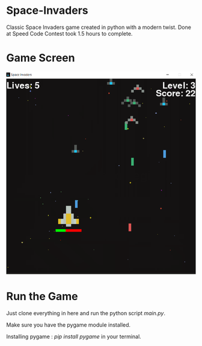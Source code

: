 # Space-Invaders
Classic Space Invaders game created in python with a modern twist.  Done at Speed Code Contest took 1.5 hours to complete.

# Game Screen

![](assets/capture.png)



# Run the Game
Just clone everything in here and run the python script *main.py*.

Make sure you have the pygame module installed. 

Installing pygame : *pip install pygame* in your terminal.





